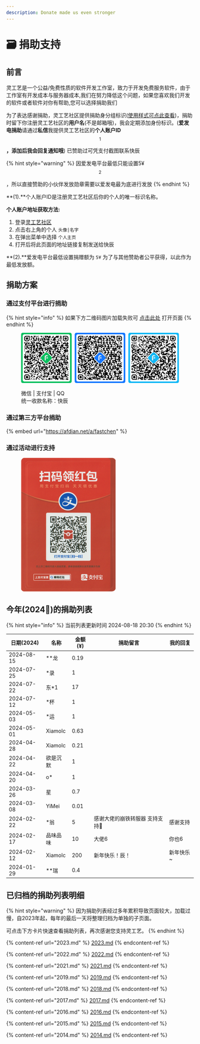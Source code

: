 ```yaml
---
description: Donate made us even stronger
---
```


# 🗃️ 捐助支持

## 前言

灵工艺是一个公益/免费性质的软件开发工作室，致力于开发免费服务软件，由于工作室有开发成本与服务器成本,我们在努力降低这个问题，如果您喜欢我们开发的软件或者软件对你有帮助,您可以选择捐助我们

为了表达感谢捐助，灵工艺社区提供捐助身分组标识([使用样式可点此查看](https://nullcraft.org/u/nullcraft))，捐助时留下你注册灵工艺社区的**用户名**(不是邮箱哦)，我会定期添加身份标识。(**爱发电捐助**请通过**私信**我提供灵工艺社区的**个人账户ID**$$^1$$**，添加后我会回复通知哦**) 已赞助过可凭支付截图联系快辰

{% hint style="warning" %}
因爱发电平台最低只能设置5¥$$^2$$，所以直接赞助的小伙伴发放勋章需要以爱发电最为底进行发放
{% endhint %}

**(1).**个人账户ID是注册灵工艺社区后你的个人的唯一标识名称。

**个人账户地址获取方法:**

1. 登录[灵工艺社区](https://nullcraft.org/)
2. 点击右上角的个人 `头像|名字`
3. 在弹出菜单中选择 `个人主页`
4. 打开后将此页面的地址链接复制发送给快辰

**(2).**爱发电平台最低设置捐赠额为 `5¥` 为了与其他赞助者公平获得，以此作为最低发放额。

## 捐助方案

### 通过支付平台进行捐助

{% hint style="info" %}
如果下方二维码图片加载失败可 [点击此处](https://pujipuji.com/) 打开页面
{% endhint %}

<figure><img src="../.gitbook/assets/AllPay.png" alt=""><figcaption><p>微信  |  支付宝  |  QQ<br>统一收款名称：快辰</p></figcaption></figure>

### 通过第三方平台捐助

{% embed url="https://afdian.net/a/fastchen" %}

### 通过活动进行支持

<div align="left">

<figure><img src="../.gitbook/assets/Free_HongBao_AliPay.png" alt="" width="254"><figcaption></figcaption></figure>

</div>

## 今年(2024🐲)的捐助列表

{% hint style="info" %}
当前列表更新时间 2024-08-18 20:30
{% endhint %}

| 日期(2024)   | 名称      | 金额(¥) | 捐助留言              | 我的回复   |
| ---------- | ------- | ----- | ----------------- | ------ |
| 2024-08-15 | \*\*龙   | 0.19  |                   |        |
| 2024-07-25 | \*录     | 1     |                   |        |
| 2024-07-22 | 东\*1    | 17    |                   |        |
| 2024-07-12 | \*杯     | 1     |                   |        |
| 2024-05-03 | \*运     | 1     |                   |        |
| 2024-05-01 | Xiamolc | 0.63  |                   |        |
| 2024-04-28 | Xiamolc | 0.21  |                   |        |
| 2024-04-22 | 欲是沉默    | 1     |                   |        |
| 2024-04-20 | o\*     | 1     |                   |        |
| 2024-03-26 | 星       | 0.7   |                   |        |
| 2024-03-08 | YiMei   | 0.01  |                   |        |
| 2024-02-22 | \*翁     | 5     | 感谢大佬的崩铁转服器 支持支持👊 | 感谢支持   |
| 2024-02-17 | 品味品味    | 10    | 大佬6               | 你也6    |
| 2024-02-12 | Xiamolc | 200   | 新年快乐！辰！           | 新年快乐\~ |
| 2024-01-29 | \*\*瑞   | 0.4   |                   |        |

## 已归档的捐助列表明细

{% hint style="warning" %}
因为捐助列表经过多年累积导致页面较大，加载过慢，自2023年起，每年的最后一天将整理归档为单独的子页面。

可点击下方卡片快速查看捐助列表，再次感谢您支持灵工艺。
{% endhint %}

{% content-ref url="2023.md" %}
[2023.md](2023.md)
{% endcontent-ref %}

{% content-ref url="2022.md" %}
[2022.md](2022.md)
{% endcontent-ref %}

{% content-ref url="2021.md" %}
[2021.md](2021.md)
{% endcontent-ref %}

{% content-ref url="2019.md" %}
[2019.md](2019.md)
{% endcontent-ref %}

{% content-ref url="2018.md" %}
[2018.md](2018.md)
{% endcontent-ref %}

{% content-ref url="2017.md" %}
[2017.md](2017.md)
{% endcontent-ref %}

{% content-ref url="2016.md" %}
[2016.md](2016.md)
{% endcontent-ref %}

{% content-ref url="2015.md" %}
[2015.md](2015.md)
{% endcontent-ref %}

{% content-ref url="2014.md" %}
[2014.md](2014.md)
{% endcontent-ref %}
